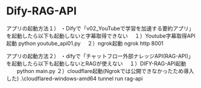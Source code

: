 ﻿# Dify-RAG-API

アプリの起動方法１）
・Difyで「v02_YouTubeで学習を加速する要約アプリ」を起動したら以下も起動しないと字幕取得できない
　１）Youtube字幕取得API起動
     python youtube_api01.py
　２）ngrok起動
     ngrok http 8001

アプリの起動方法２）
・difyで「チャットフロー外部ナレッジAPI(RAG-API)」を起動したら以下も起動しないとRAGが使えない
　１）DIFY-RAG-API起動
 　　python main.py
  ２）cloudflare起動(Ngrokでは公開できなかったため導入した)
    .\cloudflared-windows-amd64 tunnel run rag-api

     
